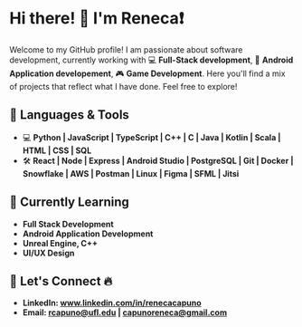# Hi there! 👋 I'm Reneca❗

Welcome to my GitHub profile!  I am passionate about software development, currently working with 💻 **Full-Stack development**, 📱 **Android Application developement**, 🎮 **Game Development**. Here you'll find a mix of projects that reflect what I have done. Feel free to explore!

## 🔧 Languages & Tools

- 💻 **Python | JavaScript | TypeScript | C++ | C | Java | Kotlin | Scala | HTML | CSS | SQL** 
- 🛠️ **React | Node | Express | Android Studio | PostgreSQL | Git | Docker | Snowflake | AWS | Postman | Linux | Figma | SFML | Jitsi** 

## 🌱 Currently Learning
- **Full Stack Development**
- **Android Application Development**
- **Unreal Engine, C++**
- **UI/UX Design**

## 🤝 Let's Connect 🔥

- **LinkedIn: www.linkedin.com/in/renecacapuno**
- **Email: rcapuno@ufl.edu | capunoreneca@gmail.com**
  
